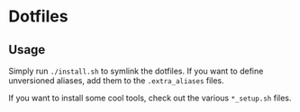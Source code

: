 # Dotfiles

## Usage

Simply run `./install.sh` to symlink the dotfiles. If you want to define unversioned aliases,
add them to the `.extra_aliases` files.

If you want to install some cool tools, check out the various `*_setup.sh` files.
